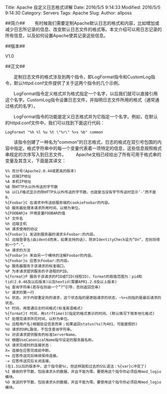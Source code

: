 Title: Apache 自定义日志格式详解
Date: 2016/5/5 9:14:33 
Modified: 2016/5/5 9:14:30 
Category: Servers
Tags: Apache
Slug: 
Author: allposs


##简介##
&#160; &#160; &#160; &#160;有时候我们需要定制Apache默认日志的格式和内容，比如增加或减少日志所记录的信息、改变默认日志文件的格式等。本文介绍可以用日志记录的所有信息，以及如何设置Apache使其记录这些信息。

##版本##

V1.0


##正文##


&#160; &#160; &#160; &#160;定制日志文件的格式涉及到两个指令，即LogFormat指令和CustomLog指令，默认httpd.conf文件提供了关于这两个指令的几个示例。

&#160; &#160; &#160; &#160;LogFormat指令定义格式并为格式指定一个名字，以后我们就可以直接引用这个名字。CustomLog指令设置日志文件，并指明日志文件所用的格式（通常通过格式的名字）。

&#160; &#160; &#160; &#160;LogFormat指令的功能是定义日志格式并为它指定一个名字。例如，在默认的httpd.conf文件中，我们可以找到下面这行代码：

	LogFormat "%h %l %u %t \"%r\" %>s %b" common

&#160; &#160; &#160; &#160;该指令创建了一种名为“common”的日志格式，日志的格式在双引号包围的内容中指定。格式字符串中的每一个变量代表着一项特定的信息，这些信息按照格式串规定的次序写入到日志文件。
&#160; &#160; &#160; &#160;Apache文档已经给出了所有可用于格式串的变量及其含义，下面是其译文：

	%% 百分号(Apache2.0.44或更高的版本)
	%a 远端IP地址
	%A 本机IP地址
	%B 除HTTP头以外传送的字节数
	%b 以CLF格式显示的除HTTP头以外传送的字节数，也就是当没有字节传送时显示’-‘而不是0。
	%{Foobar}C 在请求中传送给服务端的cookieFoobar的内容。
	%D 服务器处理本请求所用时间，以微为单位。
	%{FOOBAR}e 环境变量FOOBAR的值
	%f 文件名
	%h 远端主机
	%H 请求使用的协议
	%{Foobar}i 发送到服务器的请求头Foobar:的内容。
	%l 远端登录名(由identd而来，如果支持的话)，除非IdentityCheck设为”On“，否则将得到一个”-”。
	%m 请求的方法
	%{Foobar}n 来自另一个模块的注解Foobar的内容。
	%{Foobar}o 应答头Foobar:的内容。
	%p 服务器服务于该请求的标准端口。
	%P 为本请求提供服务的子进程的PID。
	%{format}P 服务于该请求的PID或TID(线程ID)，format的取值范围为：pid和tid(2.0.46及以后版本)以及hextid(需要APR1.2.0及以上版本)
	%q 查询字符串(若存在则由一个”?“引导，否则返回空串)
	%r 请求的第一行
	%s 状态。对于内部重定向的请求，这个状态指的是原始请求的状态，—%>s则指的是最后请求的状态。
	%t 时间，用普通日志时间格式(标准英语格式)
	%{format}t 时间，用strftime(3)指定的格式表示的时间。(默认情况下按本地化格式)
	%T 处理完请求所花时间，以秒为单位。
	%u 远程用户名(根据验证信息而来；如果返回status(%s)为401，可能是假的)
	%U 请求的URL路径，不包含查询字符串。
	%v 对该请求提供服务的标准ServerName。
	%V 根据UseCanonicalName指令设定的服务器名称。
	%X 请求完成时的连接状态：
	X= 连接在应答完成前中断。
	+= 应答传送完后继续保持连接。
	-= 应答传送完后关闭连接。
	(在1.3以后的版本中，这个指令是%c，但这样就和过去的SSL语法：%{var}c冲突了)
	%I 接收的字节数，包括请求头的数据，并且不能为零。要使用这个指令你必须启用mod_logio模块。
	%O 发送的字节数，包括请求头的数据，并且不能为零。要使用这个指令你必须启用mod_logio模块。